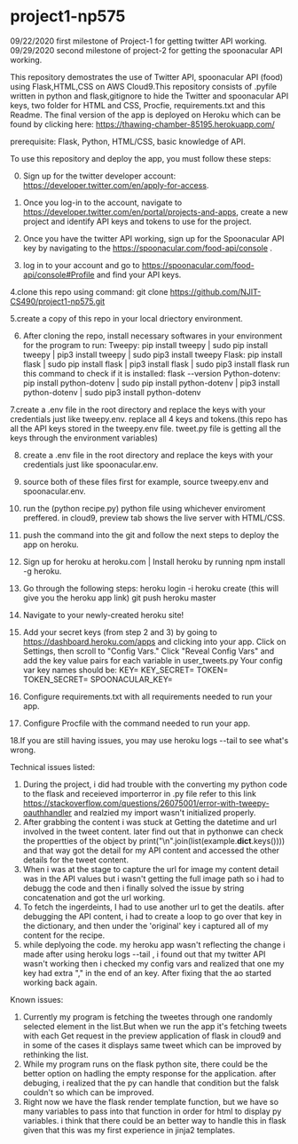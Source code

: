 # project1-np575

09/22/2020 first milestone of Project-1 for getting twitter API working.
09/29/2020 second milestone of project-2 for getting the spoonacular API working.

This repository demostrates the use of Twitter API, spoonacular API (food) using Flask,HTML,CSS on AWS Cloud9.This repository consists of .pyfile written in python and flask,gitignore to hide the Twitter and spoonacular API keys, two folder for HTML and CSS, Procfie, requirements.txt and this Readme. The final version of the app is deployed on Heroku which can be found by clicking here: https://thawing-chamber-85195.herokuapp.com/

prerequisite: Flask, Python, HTML/CSS, basic knowledge of API.  

To use this repository and deploy the app, you must follow these steps:

0. Sign up for the twitter developer account: https://developer.twitter.com/en/apply-for-access.

1. Once you log-in to the account, navigate to https://developer.twitter.com/en/portal/projects-and-apps, create a
new project and identify API keys and tokens to use for the project.

2. Once you have the twitter API working, sign up for the Spoonacular API key by navigating to the https://spoonacular.com/food-api/console .

3. log in to your account and go to https://spoonacular.com/food-api/console#Profile and find your API keys.

4.clone this repo using command: git clone https://github.com/NJIT-CS490/project1-np575.git

5.create a copy of this repo in your local driectory environment.

6. After cloning the repo, install necessary softwares in your environment for the program to run:
Tweepy: pip install tweepy | sudo pip install tweepy | pip3 install tweepy | sudo pip3 install tweepy
Flask: pip install flask | sudo pip install flask | pip3 install flask | sudo pip3 install flask
run this command to check if it is installed: flask --version
Python-dotenv: pip install python-dotenv | sudo pip install python-dotenv | pip3 install python-dotenv | sudo pip3 install python-dotenv

7.create a .env file in the root directory and replace the keys with your credentials just like tweepy.env.
replace all 4 keys and tokens.(this repo has all the API keys stored in the tweepy.env file. tweet.py file is getting all the keys through the environment variables)

8. create a .env file in the root directory and replace the keys with your credentials just like spoonacular.env.

9. source both of these files first for example, source tweepy.env and spoonacular.env.

10. run the (python recipe.py) python file using whichever enviroment preffered. in cloud9, preview tab shows the live server with HTML/CSS.

11. push the command into the git and follow the next steps to deploy the app on heroku.

12. Sign up for heroku at heroku.com |  Install heroku by running npm install -g heroku.

13. Go through the following steps:
    heroku login -i
    heroku create (this will give you the heroku app link)
    git push heroku master
    
14. Navigate to your newly-created heroku site!

15. Add your secret keys (from step 2 and 3) by going to https://dashboard.heroku.com/apps
    and clicking into your app. Click on Settings, then scroll to "Config Vars." Click
    "Reveal Config Vars" and add the key value pairs for each variable in user_tweets.py
    Your config var key names should be:
    KEY=
    KEY_SECRET=
    TOKEN=
    TOKEN_SECRET=
    SPOONACULAR_KEY=
 
 16. Configure requirements.txt with all requirements needed to run your app.
 
 17. Configure Procfile with the command needed to run your app.
 
 18.If you are still having issues, you may use heroku logs --tail to see what's wrong.
 

Technical issues listed:
1. During the project, i did had trouble with the converting my python code to the flask and receieved importerror in .py file refer to this link
https://stackoverflow.com/questions/26075001/error-with-tweepy-oauthhandler and realzied my import wasn't initialized properly.
2. After grabbing the content i was stuck at Getting the datetime and url involved in the tweet content. later find out that in pythonwe can check
the propertties of the object by  print("\n".join(list(example.__dict__.keys()))) and that way got the detail for my API content and accessed the 
other details for the tweet content.
3. When i was at the stage to capture the url for image my content detail was in the API values but i wasn't getting the full image path so i had to debugg the code and then 
i finally solved the issue by string concatenation and got the url working.
4. To fetch the ingerdeints, I had to use another url to get the deatils. after debugging the API content, i had to create a loop to go over that key in the dictionary,
and then under the 'original' key i captured all of my content for the recipe.
5. while deplyoing the code. my heroku app wasn't reflecting the change i made after using heroku logs --tail , i found out that my twitter API wasn't working then i checked my config vars and realized that one my key had extra "," in the end of an key. After fixing that the ao started working back again.


Known issues:
1. Currently my program is fetching the tweetes through one randomly selected element in the list.But when we run the app it's fetching tweets with each Get request in the preview application of flask in cloud9 and in some of the cases it displays same tweet which can be improved by rethinking the list.
2. While my program runs on the flask python site, there could be the better option on hadling the empty response for the application. after debuging, i realized that the py can handle that condition but the falsk couldn't so which can be improved.
3. Right now we have the flask render template function, but we have so many variables to pass into that function in order for html to display py variables. i think that there could be an better way to handle this in flask given that this was my first experience in jinja2 templates. 

